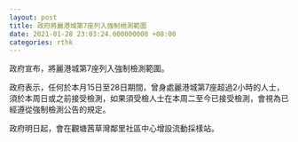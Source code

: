 ```yaml
---
layout: post
title: 政府將麗港城第7座列入強制檢測範圍
date: 2021-01-28 23:03:24.000000000 +08:00
categories: rthk
---
```


政府宣布，將麗港城第7座列入強制檢測範圍。

政府表示，任何於本月15日至28日期間，曾身處麗港城第7座超過2小時的人士，須於本周日或之前接受檢測，如果須受檢人士在本周二至今已接受檢測，會視為已經遵從強制檢測公告的規定。
 
政府明日起，會在觀塘茜草灣鄰里社區中心增設流動採樣站。
